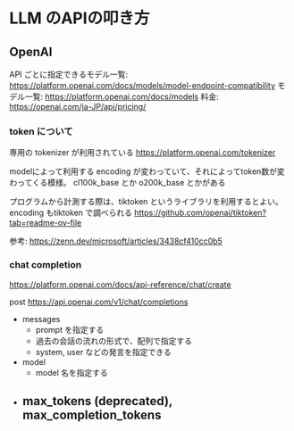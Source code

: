 # LLM のAPIの叩き方


## OpenAI

API ごとに指定できるモデル一覧: https://platform.openai.com/docs/models/model-endpoint-compatibility
モデル一覧: https://platform.openai.com/docs/models
料金: https://openai.com/ja-JP/api/pricing/

### token について

専用の tokenizer が利用されている
https://platform.openai.com/tokenizer

modelによって利用する encoding が変わっていて、それによってtoken数が変わってくる模様。
cl100k_base とか o200k_base とかがある

プログラムから計測する際は、tiktoken というライブラリを利用するとよい。 encoding もtiktoken で調べられる
https://github.com/openai/tiktoken?tab=readme-ov-file

参考: https://zenn.dev/microsoft/articles/3438cf410cc0b5

### chat completion

https://platform.openai.com/docs/api-reference/chat/create

post  https://api.openai.com/v1/chat/completions


- messages
	- prompt を指定する
	- 過去の会話の流れの形式で、配列で指定する
	- system, user などの発言を指定できる
- model
	- model 名を指定する
- max_tokens (deprecated), max_completion_tokens
	- 
<!--stackedit_data:
eyJoaXN0b3J5IjpbLTE1MTI4MjI2NywxMTMyMTA4NDkxXX0=
-->